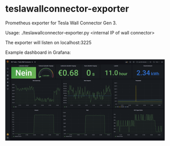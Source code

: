 # teslawallconnector-exporter

Prometheus exporter for Tesla Wall Connector Gen 3.

Usage: ./teslawallconnector-exporter.py &lt;internal IP of wall connector&gt;

The exporter will listen on localhost:3225

Example dashboard in Grafana:

![Grafana example](chrome_ISNpQbM03N.png)
